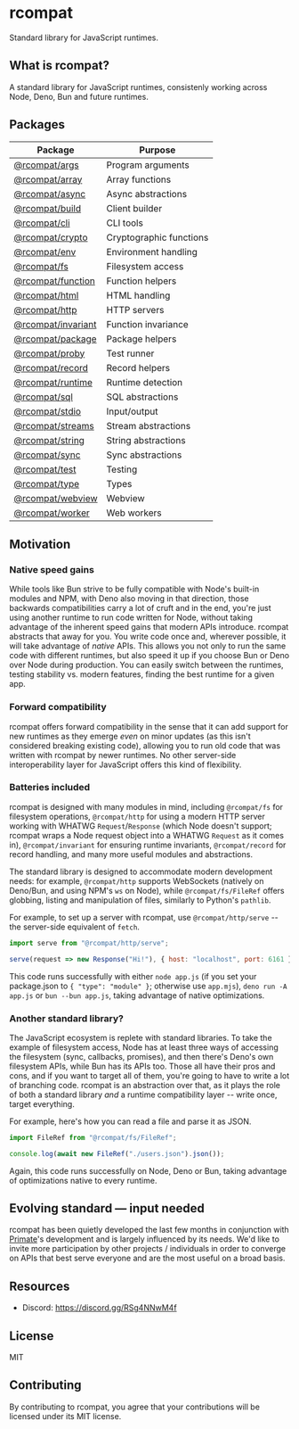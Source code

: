 # rcompat

Standard library for JavaScript runtimes.

## What is rcompat?

A standard library for JavaScript runtimes, consistenly working across Node,
Deno, Bun and future runtimes.

## Packages

| Package                                 | Purpose                           |
|-----------------------------------------|-----------------------------------|
|[@rcompat/args](packages/args)           | Program arguments                 |
|[@rcompat/array](packages/array)         | Array functions                   |
|[@rcompat/async](packages/async)         | Async abstractions                |
|[@rcompat/build](packages/build)         | Client builder                    |
|[@rcompat/cli](packages/cli)             | CLI tools                         |
|[@rcompat/crypto](packages/crypto)       | Cryptographic functions           |
|[@rcompat/env](packages/env)             | Environment handling              |
|[@rcompat/fs](packages/fs)               | Filesystem access                 |
|[@rcompat/function](packages/function)   | Function helpers                  |
|[@rcompat/html](packages/html)           | HTML handling                     |
|[@rcompat/http](packages/http)           | HTTP servers                      |
|[@rcompat/invariant](packages/invariant) | Function invariance               |
|[@rcompat/package](packages/package)     | Package helpers                   |
|[@rcompat/proby](packages/proby)         | Test runner                       |
|[@rcompat/record](packages/record)       | Record helpers                    |
|[@rcompat/runtime](packages/runtime)     | Runtime detection                 |
|[@rcompat/sql](packages/sql)             | SQL abstractions                  |
|[@rcompat/stdio](packages/stdio)         | Input/output                      |
|[@rcompat/streams](packages/streams)     | Stream abstractions               |
|[@rcompat/string](packages/string)       | String abstractions               |
|[@rcompat/sync](packages/sync)           | Sync abstractions                 |
|[@rcompat/test](packages/test)           | Testing                           |
|[@rcompat/type](packages/type)           | Types                             |
|[@rcompat/webview](packages/webview)     | Webview                           |
|[@rcompat/worker](packages/worker)       | Web workers                       |

## Motivation

### Native speed gains

While tools like Bun strive to be fully compatible with Node's built-in modules
and NPM, with Deno also moving in that direction, those backwards
compatibilities carry a lot of cruft and in the end, you're just using another
runtime to run code written for Node, without taking advantage of the inherent
speed gains that modern APIs introduce. rcompat abstracts that away for you.
You write code once and, wherever possible, it will take advantage of *native*
APIs. This allows you not only to run the same code with different runtimes,
but also speed it up if you choose Bun or Deno over Node during production. You
can easily switch between the runtimes, testing stability vs. modern features,
finding the best runtime for a given app.

### Forward compatibility

rcompat offers forward compatibility in the sense that it can add support for
new runtimes as they emerge *even* on minor updates (as this isn't considered
breaking existing code), allowing you to run old code that was written with
rcompat by newer runtimes. No other server-side interoperability layer for
JavaScript offers this kind of flexibility.

### Batteries included

rcompat is designed with many modules in mind, including `@rcompat/fs` for
filesystem operations, `@rcompat/http` for using a modern HTTP server working
with WHATWG `Request`/`Response` (which Node doesn't support; rcompat wraps
a Node request object into a WHATWG `Request` as it comes in),
`@rcompat/invariant` for ensuring runtime invariants, `@rcompat/record` for
record handling, and many more useful modules and abstractions.

The standard library is designed to accommodate modern development needs: for
example, `@rcompat/http` supports WebSockets (natively on Deno/Bun, and using
NPM's `ws` on Node), while `@rcompat/fs/FileRef` offers globbing, listing and
manipulation of files, similarly to Python's `pathlib`.

For example, to set up a server with rcompat, use `@rcompat/http/serve` -- the
server-side equivalent of `fetch`.

```js
import serve from "@rcompat/http/serve";

serve(request => new Response("Hi!"), { host: "localhost", port: 6161 });
```

This code runs successfully with either `node app.js` (if you set your
package.json to `{ "type": "module" }`; otherwise use `app.mjs`), `deno run
-A app.js` or `bun --bun app.js`, taking advantage of native optimizations.

### Another standard library?

The JavaScript ecosystem is replete with standard libraries. To take the
example of filesystem access, Node has at least three ways of accessing the
filesystem (sync, callbacks, promises), and then there's Deno's own filesystem
APIs, while Bun has its APIs too. Those all have their pros and cons, and if
you want to target all of them, you're going to have to write a lot of
branching code. rcompat is an abstraction over that, as it plays the role of
both a standard library *and* a runtime compatibility layer -- write once,
target everything.

For example, here's how you can read a file and parse it as JSON.

```js
import FileRef from "@rcompat/fs/FileRef";

console.log(await new FileRef("./users.json").json());
```

Again, this code runs successfully on Node, Deno or Bun, taking advantage of
optimizations native to every runtime.

## Evolving standard — input needed

rcompat has been quietly developed the last few months in conjunction with
[Primate](https://primate.run)'s development and is largely influenced by its
needs. We'd like to invite more participation by other projects / individuals
in order to converge on APIs that best serve everyone and are the most useful
on a broad basis.

## Resources

* Discord: https://discord.gg/RSg4NNwM4f

## License

MIT

## Contributing

By contributing to rcompat, you agree that your contributions will be licensed
under its MIT license.
